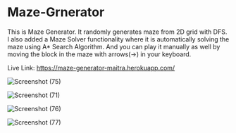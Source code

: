 # Maze-Grnerator

This is Maze Generator. It randomly generates maze from 2D grid with DFS.
I also added a Maze Solver functionality where it is automatically solving the maze using A* Search Algorithm.
And you can play it manually as well by moving the block in the maze with arrows(->) in your keyboard.


Live Link: https://maze-generator-maitra.herokuapp.com/


![Screenshot (75)](https://user-images.githubusercontent.com/47227715/127391539-a114e848-2519-4a8d-a547-b2c064e2ed62.png)


![Screenshot (71)](https://user-images.githubusercontent.com/47227715/127390646-81bb2695-2849-4055-91f9-56b7a63570b8.png)


![Screenshot (76)](https://user-images.githubusercontent.com/47227715/127391577-14aae18c-2eac-4aad-8319-4ae37ffc9f0e.png)


![Screenshot (77)](https://user-images.githubusercontent.com/47227715/127391677-8ec986d9-0d99-4070-bd68-654ef0203701.png)

